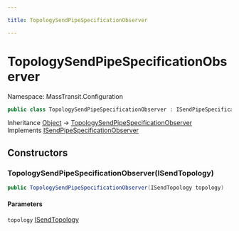 ```yaml
---

title: TopologySendPipeSpecificationObserver

---
```


# TopologySendPipeSpecificationObserver

Namespace: MassTransit.Configuration

```csharp
public class TopologySendPipeSpecificationObserver : ISendPipeSpecificationObserver
```

Inheritance [Object](https://learn.microsoft.com/en-us/dotnet/api/system.object) → [TopologySendPipeSpecificationObserver](../masstransit-configuration/topologysendpipespecificationobserver)<br/>
Implements [ISendPipeSpecificationObserver](../masstransit-configuration/isendpipespecificationobserver)

## Constructors

### **TopologySendPipeSpecificationObserver(ISendTopology)**

```csharp
public TopologySendPipeSpecificationObserver(ISendTopology topology)
```

#### Parameters

`topology` [ISendTopology](../masstransit/isendtopology)<br/>
